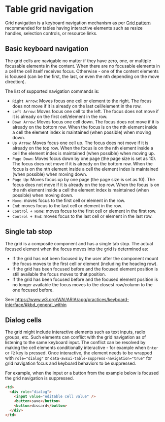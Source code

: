 # Table grid navigation

Grid navigation is a keyboard navigation mechanism as per [Grid pattern](https://www.w3.org/WAI/ARIA/apg/patterns/grid) recommended for tables having interactive elements such as resize handles, selection controls, or resource links.

## Basic keyboard navigation

The grid cells are navigable no matter if they have zero, one, or multiple focusable elements in the content. When there are no focusable elements in a cell the cell itself receives focus. Otherwise - one of the content elements is focused (can be the first, the last, or even the nth depending on the move direction).

The list of supported navigation commands is:

- `Right Arrow`: Moves focus one cell or element to the right. The focus does not move if it is already on the last cell/element in the row.
- `Left Arrow`: Moves focus one cell to the left. The focus does not move if it is already on the first cell/element in the row.
- `Down Arrow`: Moves focus one cell down. The focus does not move if it is already on the bottom row. When the focus is on the nth element inside a cell the element index is maintained (when possible) when moving down.
- `Up Arrow`: Moves focus one cell up. The focus does not move if it is already on the top row. When the focus is on the nth element inside a cell the element index is maintained (when possible) when moving up.
- `Page Down`: Moves focus down by one page (the page size is set as 10). The focus does not move if it is already on the bottom row. When the focus is on the nth element inside a cell the element index is maintained (when possible) when moving down.
- `Page Up`: Moves focus up by one page (the page size is set as 10). The focus does not move if it is already on the top row. When the focus is on the nth element inside a cell the element index is maintained (when possible) when moving down.
- `Home`: moves focus to the first cell or element in the row.
- `End`: moves focus to the last cell or element in the row.
- `Control + Home`: moves focus to the first cell or element in the first row.
- `Control + End`: moves focus to the last cell or element in the last row.

## Single tab stop

The grid is a composite component and has a single tab stop. The actual focused element when the focus moves into the grid is determined as:

- If the grid has not been focused by the user after the component mount the focus moves to the first cell or element (including the heading row).
- If the grid has been focused before and the focused element position is still available the focus moves to that position.
- If the grid has been focused before and the focused element position is no longer available the focus moves to the closest row/column to the one focused before.

See: https://www.w3.org/WAI/ARIA/apg/practices/keyboard-interface/#kbd_general_within

## Dialog cells

The grid might include interactive elements such as text inputs, radio groups, etc. Such elements can conflict with the grid navigation as of listening to the same keyboard input. The conflict can be resolved by making the cell elements conditionally interactive - for example when `Enter` or `F2` key is pressed. Once interactive, the element needs to be wrapped with `role="dialog"` or `data-awsui-table-suppress-navigation="true"` for grid navigation focus and keyboard behaviors to be suppressed.

For example, when the input or a button from the example below is focused the grid navigation is suppressed.

```html
<td>
  <div role="dialog">
    <input value="editable cell value" />
    <button>save</button>
    <button>discard</button>
  </div>
</td>
```
